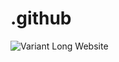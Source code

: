 # .github
![Variant Long Website](https://github.com/AICryptoSignals/Images/blob/main/Wort-Bild-Marke%20transparent_mit%20Schutzraum.png?raw=true)
